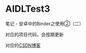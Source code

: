 # AIDLTest3

笔记 - 安卓中的Binder之使用②（二）

对应的项目代码，会按期更新

对应的[CSDN博客](https://blog.csdn.net/weixin_42530254/article/details/107508463)
